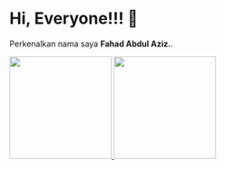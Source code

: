 # Hi, Everyone!!! 👋

Perkenalkan nama saya **Fahad Abdul Aziz.**.  

<p align="left">
<a href="https://github.com/fahadabdul17">
  <img height="180em" src="https://github-readme-stats-eight-theta.vercel.app/api?username=fahadabdul17&show_icons=true&theme=algolia&include_all_commits=true&count_private=true"/>
  <img height="180em" src="https://github-readme-stats-eight-theta.vercel.app/api/top-langs/?username=fahadabdul17&layout=compact&langs_count=8&theme=algolia"/>
</a>
</p>

